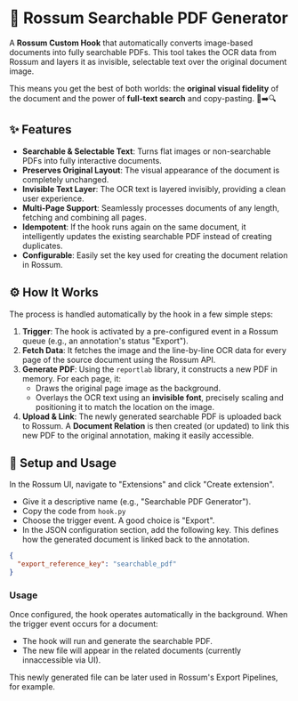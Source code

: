 # 📄 Rossum Searchable PDF Generator

A **Rossum Custom Hook** that automatically converts image-based documents into fully searchable PDFs. This tool takes the OCR data from Rossum and layers it as invisible, selectable text over the original document image.

This means you get the best of both worlds: the **original visual fidelity** of the document and the power of **full-text search** and copy-pasting. 📜➡️🔍

## ✨ Features

- **Searchable & Selectable Text**: Turns flat images or non-searchable PDFs into fully interactive documents.
- **Preserves Original Layout**: The visual appearance of the document is completely unchanged.
- **Invisible Text Layer**: The OCR text is layered invisibly, providing a clean user experience.
- **Multi-Page Support**: Seamlessly processes documents of any length, fetching and combining all pages.
- **Idempotent**: If the hook runs again on the same document, it intelligently updates the existing searchable PDF instead of creating duplicates.
- **Configurable**: Easily set the key used for creating the document relation in Rossum.

## ⚙️ How It Works

The process is handled automatically by the hook in a few simple steps:

1. **Trigger**: The hook is activated by a pre-configured event in a Rossum queue (e.g., an annotation's status "Export").
1. **Fetch Data**: It fetches the image and the line-by-line OCR data for every page of the source document using the Rossum API.
1. **Generate PDF**: Using the `reportlab` library, it constructs a new PDF in memory. For each page, it:
    - Draws the original page image as the background.
    - Overlays the OCR text using an **invisible font**, precisely scaling and positioning it to match the location on the image.
1. **Upload & Link**: The newly generated searchable PDF is uploaded back to Rossum. A **Document Relation** is then created (or updated) to link this new PDF to the original annotation, making it easily accessible.

## 🚀 Setup and Usage

In the Rossum UI, navigate to "Extensions" and click "Create extension".

- Give it a descriptive name (e.g., "Searchable PDF Generator").
- Copy the code from `hook.py`
- Choose the trigger event. A good choice is "Export".
- In the JSON configuration section, add the following key. This defines how the generated document is linked back to the annotation.

```json
{
  "export_reference_key": "searchable_pdf"
}
```

### Usage

Once configured, the hook operates automatically in the background. When the trigger event occurs for a document:

- The hook will run and generate the searchable PDF.
- The new file will appear in the related documents (currently innaccessible via UI).

This newly generated file can be later used in Rossum's Export Pipelines, for example.